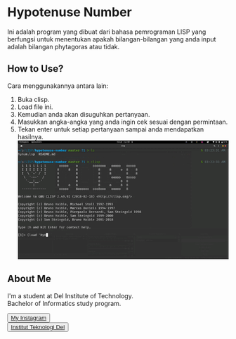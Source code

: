 # <b>Hypotenuse Number</b>

Ini adalah program yang dibuat dari bahasa pemrograman LISP yang berfungsi untuk menentukan apakah bilangan-bilangan yang anda input adalah bilangan phytagoras atau tidak.

## <b>How to Use? </b>

Cara menggunakannya antara lain:
1. Buka clisp.
2. Load file ini.
3. Kemudian anda akan disuguhkan pertanyaan.
4. Masukkan angka-angka yang anda ingin cek sesuai dengan permintaan.
5. Tekan enter untuk setiap pertanyaan sampai anda mendapatkan hasilnya.
![video](video.gif)

## <b>About Me</b>

I'm a student at Del Institute of Technology. <br>
Bachelor of Informatics study program. <br>


<button><a href="https://www.instagram.com/gabrielhtg77/">My Instagram</a></button>
<br>
<button><a href="https://www.del.ac.id/">Institut Teknologi Del</a></button>    